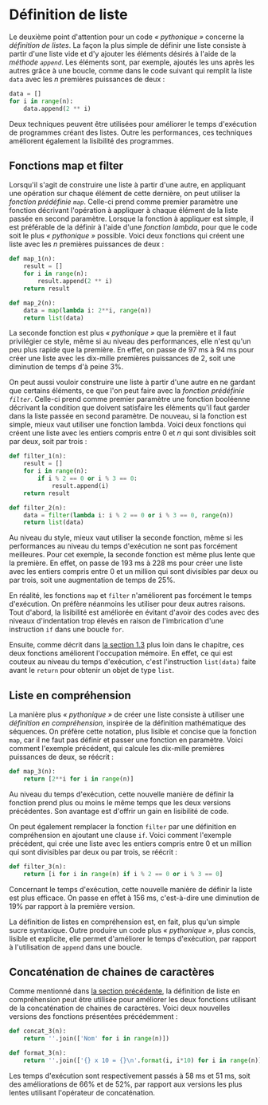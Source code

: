 # Définition de liste

Le deuxième point d'attention pour un code <i>&laquo;&nbsp;pythonique&nbsp;&raquo;</i> concerne la *définition de listes*. La façon la plus simple de définir une liste consiste à partir d'une liste vide et d'y ajouter les éléments désirés à l'aide de la *méthode `append`*. Les éléments sont, par exemple, ajoutés les uns après les autres grâce à une boucle, comme dans le code suivant qui remplit la liste `data` avec les $n$ premières puissances de deux :

``` python
data = []
for i in range(n):
    data.append(2 ** i)
```

Deux techniques peuvent être utilisées pour améliorer le temps d'exécution de programmes créant des listes. Outre les performances, ces techniques améliorent également la lisibilité des programmes.

## Fonctions map et filter

Lorsqu'il s'agit de construire une liste à partir d'une autre, en appliquant une opération sur chaque élément de cette dernière, on peut utiliser la *fonction prédéfinie `map`*. Celle-ci prend comme premier paramètre une fonction décrivant l'opération à appliquer à chaque élément de la liste passée en second paramètre. Lorsque la fonction à appliquer est simple, il est préférable de la définir à l'aide d'une *fonction lambda*, pour que le code soit le plus <i>&laquo;&nbsp;pythonique&nbsp;&raquo;</i> possible. Voici deux fonctions qui créent une liste avec les $n$ premières puissances de deux :

``` python
def map_1(n):
    result = []
    for i in range(n):
        result.append(2 ** i)
    return result

def map_2(n):
    data = map(lambda i: 2**i, range(n))
    return list(data)
```

La seconde fonction est plus <i>&laquo;&nbsp;pythonique&nbsp;&raquo;</i> que la première et il faut privilégier ce style, même si au niveau des performances, elle n'est qu'un peu plus rapide que la première. En effet, on passe de 97&nbsp;ms à 94&nbsp;ms pour créer une liste avec les dix-mille premières puissances de 2, soit une diminution de temps d'à peine 3%.

On peut aussi vouloir construire une liste à partir d'une autre en ne gardant que certains éléments, ce que l'on peut faire avec la *fonction prédéfinie `filter`*. Celle-ci prend comme premier paramètre une fonction booléenne décrivant la condition que doivent satisfaire les éléments qu'il faut garder dans la liste passée en second paramètre. De nouveau, si la fonction est simple, mieux vaut utiliser une fonction lambda. Voici deux fonctions qui créent une liste avec les entiers compris entre 0 et $n$ qui sont divisibles soit par deux, soit par trois :

``` python
def filter_1(n):
    result = []
    for i in range(n):
        if i % 2 == 0 or i % 3 == 0:
            result.append(i)
    return result

def filter_2(n):
    data = filter(lambda i: i % 2 == 0 or i % 3 == 0, range(n))
    return list(data)
```

Au niveau du style, mieux vaut utiliser la seconde fonction, même si les performances au niveau du temps d'exécution ne sont pas forcément meilleures. Pour cet exemple, la seconde fonction est même plus lente que la première. En effet, on passe de 193&nbsp;ms à 228&nbsp;ms pour créer une liste avec les entiers compris entre 0 et un million qui sont divisibles par deux ou par trois, soit une augmentation de temps de 25%.

En réalité, les fonctions `map` et `filter` n'améliorent pas forcément le temps d'exécution. On préfère néanmoins les utiliser pour deux autres raisons. Tout d'abord, la lisibilité est améliorée en évitant d'avoir des codes avec des niveaux d'indentation trop élevés en raison de l'imbrication d'une instruction `if` dans une boucle `for`.

Ensuite, comme décrit dans [la section&nbsp;1.3](../generation-a-la-demande/) plus loin dans le chapitre, ces deux fonctions améliorent l'occupation mémoire. En effet, ce qui est couteux au niveau du temps d'exécution, c'est l'instruction `list(data)` faite avant le `return` pour obtenir un objet de type `list`.

## Liste en compréhension

La manière plus <i>&laquo;&nbsp;pythonique&nbsp;&raquo;</i> de créer une liste consiste à utiliser une *définition en compréhension*, inspirée de la définition mathématique des séquences. On préfère cette notation, plus lisible et concise que la fonction `map`, car il ne faut pas définir et passer une fonction en paramètre. Voici comment l'exemple précédent, qui calcule les dix-mille premières puissances de deux, se réécrit :

``` python
def map_3(n):
    return [2**i for i in range(n)]
```

Au niveau du temps d'exécution, cette nouvelle manière de définir la fonction prend plus ou moins le même temps que les deux versions précédentes. Son avantage est d'offrir un gain en lisibilité de code.

On peut également remplacer la fonction `filter` par une définition en compréhension en ajoutant une clause `if`. Voici comment l'exemple précédent, qui crée une liste avec les entiers compris entre 0 et un million qui sont divisibles par deux ou par trois, se réécrit :

``` python
def filter_3(n):
    return [i for i in range(n) if i % 2 == 0 or i % 3 == 0]
```

Concernant le temps d'exécution, cette nouvelle manière de définir la liste est plus efficace. On passe en effet à 156&nbsp;ms, c'est-à-dire une diminution de 19% par rapport à la première version.

La définition de listes en compréhension est, en fait, plus qu'un simple sucre syntaxique. Outre produire un code plus <i>&laquo;&nbsp;pythonique&nbsp;&raquo;</i>, plus concis, lisible et explicite, elle permet d'améliorer le temps d'exécution, par rapport à l'utilisation de `append` dans une boucle.

## Concaténation de chaines de caractères

Comme mentionné dans [la section précédente](../concatenation-de-chaines-de-caracteres/), la définition de liste en compréhension peut être utilisée pour améliorer les deux fonctions utilisant de la concaténation de chaines de caractères. Voici deux nouvelles versions des fonctions présentées précédemment :

``` python
def concat_3(n):
    return ''.join(['Nom' for i in range(n)])

def format_3(n):
    return ''.join(['{} x 10 = {}\n'.format(i, i*10) for i in range(n)])
```

Les temps d'exécution sont respectivement passés à 58&nbsp;ms et 51&nbsp;ms, soit des améliorations de 66% et de 52%, par rapport aux versions les plus lentes utilisant l'opérateur de concaténation.
